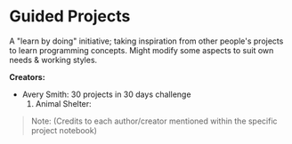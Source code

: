 # Guided Projects

A "learn by doing" initiative; taking inspiration from other people's projects to learn programming concepts. Might modify some aspects to suit own needs & working styles.

**Creators:**
- Avery Smith: 30 projects in 30 days challenge
  1. Animal Shelter:

> Note: (Credits to each author/creator mentioned within the specific project notebook)
